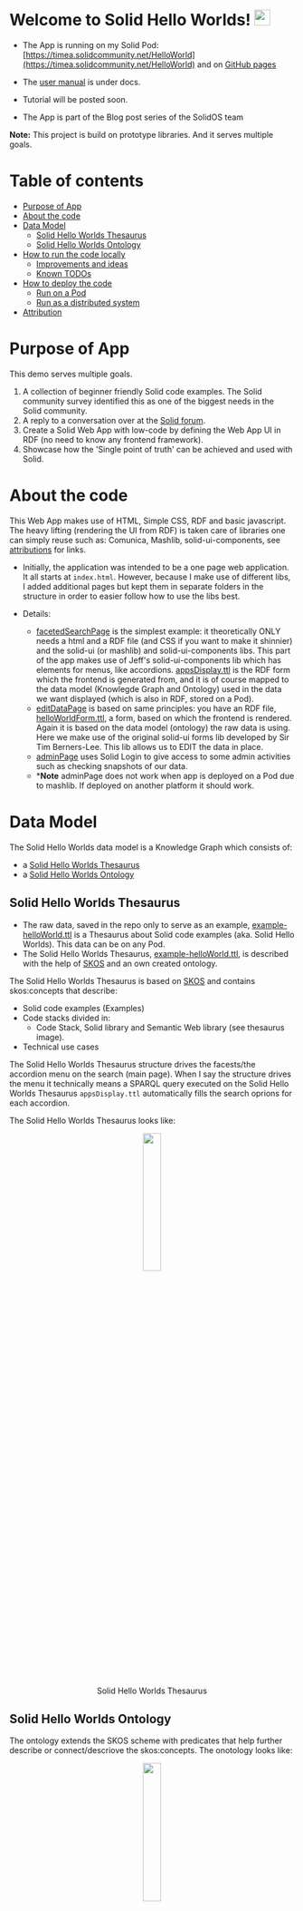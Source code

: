 # Welcome to Solid Hello Worlds! <img src="https://media.giphy.com/media/hvRJCLFzcasrR4ia7z/giphy.gif" width="28">

* The App is running on my Solid Pod: [https://timea.solidcommunity.net/HelloWorld](https://timea.solidcommunity.net/HelloWorld) and on [GitHub pages](https://timea-solid.github.io/SolidHelloWorlds/)

* The [user manual](https://github.com/timea-solid/SolidHelloWorlds/blob/master/docs/UserManual.md) is under docs.

* Tutorial will be posted soon.

* The App is part of the Blog post series of the SolidOS team

**Note:** This project is build on prototype libraries. And it serves multiple goals.

# Table of contents

- [Purpose of App](#purpose-of-app)
- [About the code](#about-the-code)
- [Data Model](#data-model)
  - [Solid Hello Worlds Thesaurus](#solid-hello-worlds-thesaurus)
  - [Solid Hello Worlds Ontology](#solid-hello-worlds-ontology)
- [How to run the code locally](#how-to-run-the-code-locally)
  - [Improvements and ideas](#improvements-and-ideas)
  - [Known TODOs](#known-todos)
- [How to deploy the code](#how-to-deploy-the-code)
  - [Run on a Pod](#run-on-a-pod)
  - [Run as a distributed system](#run-as-a-distributed-system)
- [Attribution](#attribution)

# Purpose of App

This demo serves multiple goals.

1) A collection of beginner friendly Solid code examples. The Solid community survey identified this as one of the biggest needs in the Solid community.
2) A reply to a conversation over at the [Solid forum](https://forum.solidproject.org/t/yet-another-solid-hello-world/4883/38).
3) Create a Solid Web App with low-code by defining the Web App UI in RDF (no need to know any frontend framework).
4) Showcase how the 'Single point of truth' can be achieved and used with Solid.

# About the code

This Web App makes use of HTML, Simple CSS, RDF and basic javascript. The heavy lifting (rendering the UI from RDF) is taken care of libraries one can simply reuse such as: Comunica, Mashlib, solid-ui-components, see [attributions](#Attribution) for links.

* Initially, the application was intended to be a one page web application. It all starts at `index.html`. However, because I make use of different libs, I added additional pages but kept them in separate folders in the structure in order to easier follow how to use the libs best.

* Details:
  * [facetedSearchPage](https://github.com/timea-solid/SolidHelloWorlds/tree/master/src/facetedSearchPage) is the simplest example: it theoretically ONLY needs a html and a RDF file (and CSS if you want to make it shinnier) and the solid-ui (or mashlib) and solid-ui-components libs. This part of the app makes use of Jeff's solid-ui-components lib which has elements for menus, like accordions. [appsDisplay.ttl](https://github.com/timea-solid/SolidHelloWorlds/blob/master/src/facetedSearchPage/appsDisplay.ttl) is the RDF form which the frontend is generated from, and it is of course mapped to the data model (Knowlegde Graph and Ontology) used in the data we want displayed (which is also in RDF, stored on a Pod).
  * [editDataPage](https://github.com/timea-solid/SolidHelloWorlds/tree/master/src/editDataPage) is based on same principles: you have an RDF file, [helloWorldForm.ttl](https://github.com/timea-solid/SolidHelloWorlds/blob/master/src/editDataPage/helloWorldForm.ttl), a form, based on which the frontend is rendered. Again it is based on the data model (ontology) the raw data is using. Here we make use of the original solid-ui forms lib developed by Sir Tim Berners-Lee. This lib allows us to EDIT the data in place.
  * [adminPage](https://github.com/timea-solid/SolidHelloWorlds/tree/master/src/adminPage) uses Solid Login to give access to some admin activities such as checking snapshots of our data.
  * ***Note** adminPage does not work when app is deployed on a Pod due to mashlib. If deployed on another platform it should work.

# Data Model

The Solid Hello Worlds data model is a Knowledge Graph which consists of:

* a [Solid Hello Worlds Thesaurus](https://github.com/timea-solid/SolidHelloWorlds/blob/master/data/example_helloWorld.ttl)
* a [Solid Hello Worlds Ontology](https://github.com/timea-solid/SolidHelloWorlds/blob/master/data/SolidHelloWorldOntology.ttl)

## Solid Hello Worlds Thesaurus

* The raw data, saved in the repo only to serve as an example, [example-helloWorld.ttl](https://github.com/timea-solid/SolidHelloWorlds/blob/master/data/example_helloWorld.ttl) is a Thesaurus about Solid code examples (aka. Solid Hello Worlds). This data can be on any Pod.
* The Solid Hello Worlds Thesaurus, [example-helloWorld.ttl](https://github.com/timea-solid/SolidHelloWorlds/blob/master/data/example_helloWorld.ttl), is described with the help of [SKOS](https://www.w3.org/2004/02/skos/) and an own created ontology.

The Solid Hello Worlds Thesaurus is based on [SKOS](https://www.w3.org/2004/02/skos/) and contains skos:concepts that describe:

* Solid code examples (Examples)
* Code stacks divided in:
  * Code Stack, Solid library and Semantic Web library (see thesaurus image).
* Technical use cases

The Solid Hello Worlds Thesaurus structure drives the facests/the accordion menu on the search (main page). When I say the structure drives the menu it technically means a SPARQL query executed on the Solid Hello Worlds Thesaurus `appsDisplay.ttl` automatically fills the search oprions for each accordion.

The Solid Hello Worlds Thesaurus looks like:

<p align="center">
   <img width="25%" src="/docs/resources/knowledgeGraph/SolidHelloWorldsSKOSThesaurus.png">
   </br>Solid Hello Worlds Thesaurus
</p>

## Solid Hello Worlds Ontology

The ontology extends the SKOS scheme with predicates that help further describe or connect/descriove the skos:concepts. The onotology looks like:

<p align="center">
   <img width="25%" src="/docs/resources/knowledgeGraph/SolidHelloWorldsOntology.png">
    </br>Solid Hello Worlds Ontology
</p>

# How to run the code locally

1. Git clone repo.
2. OPTIONAL: Change the links to the data model and forms over in the [config.js](https://github.com/timea-solid/SolidHelloWorlds/blob/master/src/config.js). Defaults are the KG and form of the project.
3. OPTIONAL: Change the link to the appsDisplay.ttl over in the [index.html](https://github.com/timea-solid/SolidHelloWorlds/blob/9bcb50f34c1e457427c0c72393f1ca4976005254/index.html#L24)
4. OPTIONAL: Change the link to your KG in the appsDisplay.ttl [L20](https://github.com/timea-solid/SolidHelloWorlds/blob/9bcb50f34c1e457427c0c72393f1ca4976005254/src/facetedSearchPage/appsDisplay.ttl#L20) and [L42](https://github.com/timea-solid/SolidHelloWorlds/blob/9bcb50f34c1e457427c0c72393f1ca4976005254/src/facetedSearchPage/appsDisplay.ttl#L42)
5. Run with `npm run start` or `npx vite`.

***NOTE*** Unfortunately solid-ui only works with absolute URLs reason why the development KG and forms are the ones deployed on my Pod. 

## Improvements and ideas

* There are problems with usage of GROUP_CONCAT which give XMLSchema#string in SPARQL queries. However the SPARQL queries and the thesaurus structure was changed to overcome this need.
* If you have improvement ideas or find bugs please open a Git Issue.
* Feel free to commit PRs.

## Known TODOs

* improve snapshot file type
* improve login box styling
* add callback on spanshot functions
* clean code further
* add further thesaurus admin management
* connect login with ACP
* adminPage does not work when app deployed on a Pod

# How to deploy the code

Read about my [experiements with deployments of the app](./docs/deploymentExperiments.md).

## Run on a Pod

1. Create a folder on your Pod and [make it public](https://github.com/SolidOS/userguide/blob/main/views/sharing/userguide.md#add).
2. Deploy the data from this project to the Pod in the same exact structure. Be sure to have data, src, lib, static, index.html and their contents on your Pod.
3. Change the links to the data model and forms over in the [config.js](https://github.com/timea-solid/SolidHelloWorlds/blob/master/src/config.js). Defaults are the KG and form of the project which will not work.
4. Change the link to the appsDisplay.ttl over in the [index.html](https://github.com/timea-solid/SolidHelloWorlds/blob/9bcb50f34c1e457427c0c72393f1ca4976005254/index.html#L24)
5. Change the link to your KG in the appsDisplay.ttl [L20](https://github.com/timea-solid/SolidHelloWorlds/blob/9bcb50f34c1e457427c0c72393f1ca4976005254/src/facetedSearchPage/appsDisplay.ttl#L20) and [L42](https://github.com/timea-solid/SolidHelloWorlds/blob/9bcb50f34c1e457427c0c72393f1ca4976005254/src/facetedSearchPage/appsDisplay.ttl#L42)
6. Navigate to your the Pod folder name you created for your project and you should see the index.html rendered.

Example: my running demo is simply on my Pod, in a HelloWorld folder over at: [https://timea.solidcommunity.net/HelloWorld/components/](https://timea.solidcommunity.net/HelloWorld/src/). I made sure the HelloWorld folder has public access.  

***NOTE*** the adminPage is not working on a Pod deployment due to mashlib.
***NOTE*** Unfortunately solid-ui only works with absolute URLs reason why the development KG and forms are the ones deployed on my Pod. 

## Run as a distributed system

1. Create a folder on a Pod and [make it public](https://github.com/SolidOS/userguide/blob/main/views/sharing/userguide.md#add).
2. Rename the KG [example-helloWorld.ttl](https://github.com/timea-solid/SolidHelloWorlds/blob/master/data/example_helloWorld.ttl) to helloWorld.ttl and deploy in the new folder.
3. Create a folder on a Pod for your forms, can be the same folder or separate folders for each form. Make sure they are publicly readable.
4. Deploy the [appsDisplay.ttl](https://github.com/timea-solid/SolidHelloWorlds/blob/master/src/facetedSearchPage/appsDisplay.ttl) form and the [helloWorldForm.ttl](https://github.com/timea-solid/SolidHelloWorlds/blob/master/src/editDataPage/helloWorldForm.ttl) form to the new folder/s. Keep the names.
5. Change the links to the data model and forms over in the [config.js](https://github.com/timea-solid/SolidHelloWorlds/blob/master/src/config.js). Defaults are the KG and form of the project which will not work.
7. Change the link to the appsDisplay.ttl over in the [index.html](https://github.com/timea-solid/SolidHelloWorlds/blob/9bcb50f34c1e457427c0c72393f1ca4976005254/index.html#L24)
8. Change the link to your KG in the appsDisplay.ttl [L20](https://github.com/timea-solid/SolidHelloWorlds/blob/9bcb50f34c1e457427c0c72393f1ca4976005254/src/facetedSearchPage/appsDisplay.ttl#L20) and [L42](https://github.com/timea-solid/SolidHelloWorlds/blob/9bcb50f34c1e457427c0c72393f1ca4976005254/src/facetedSearchPage/appsDisplay.ttl#L42)
9. Navigate to your project on your platform and you should see the index.html rendered.

***NOTE*** the adminPage is not working on a Pod deployment due to mashlib.
***NOTE*** Unfortunately solid-ui only works with absolute URLs reason why in the config.js we need full URLs. 

Example: my running demo is simply on two of my Pods. Main code is over at HelloWorld folder on [https://timea.solidcommunity.net/SolidHelloWorldDistributed/](https://timea.solidcommunity.net/HelloWorld/src/). The data and forms are on another Pod over at: [https://solidweb.me/timeacss/public/SolidHelloWorlds/](https://solidweb.me/timeacss/public/SolidHelloWorlds/). I made sure the SolidHelloWorlds folder has public access because this is where the single point of truth (the KG) is.  

# Attribution

* [Jeff Zucker's solid-ui-components](https://github.com/jeff-zucker/solid-ui-components)
* [Simple CSS](https://simplecss.org/)
* [Comunica - a knowedge graph querying framework for JavaScript](https://github.com/comunica/comunica)
* [Mashlib - Solid compatible library for application-level functionality](https://github.com/solid/mashlib)
* [Solid-ui forms - User interface widgetsand utility for Solid](https://github.com/SolidOS/solid-ui)
